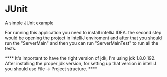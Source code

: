 # JUnit
A simple JUnit example


For running this application you need to install intelliJ IDEA. the second step would be opening the project in intelliJ enviroment and after that you should run the "ServerMain" and then you can run "ServerMainTest" to run all the tests.


**** It's important to have the right version of jdk, I'm using jdk 1.8.0_192. After installing the proper jdk version, for setting up that version in intelliJ you should use File -> Project structure. ****
